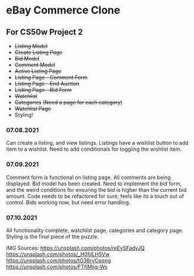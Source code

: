 # eBay Commerce Clone
## For CS50w Project 2

* ~~Listing Model~~
* ~~Create Listing Page~~
* ~~Bid Model~~
* ~~Comment Model~~
* ~~Active Listing Page~~
* ~~Listing Page - Comment Form~~
* ~~Listing Page - End Auction~~
* ~~Listing Page - Bid Form~~
* ~~Watchlist~~
* ~~Categories~~ ~~(Need a page for each category)~~
* ~~Watchlist Page~~
* Styling!

### 07.08.2021
Can create a listing, and view listings. Listings have a wishlist button to add item to a wishlist. Need to add
conditionals for toggling the wishlist item. 

### 07.09.2021
Comment form is functional on listing page. All comments are being displayed. 
Bid model has been created. Need to implement the bid form, and the weird conditions for ensuring the bid is higher than the current bid amount. 
Code needs to be refactored for sure, feels like its a touch out of control.
Bids working now, but need error handling.

### 07.10.2021
All functionality complete, watchlist page, categories and category page. Styling is the final piece of the puzzle.

IMG Sources:
https://unsplash.com/photos/reEySFadyJQ
https://unsplash.com/photos/_H0fjILH5Vw
https://unsplash.com/photos/tG36rvCeqng
https://unsplash.com/photos/FTfjMijq-Ws
